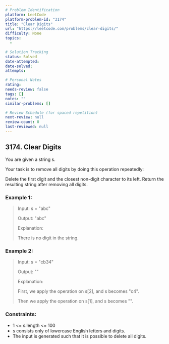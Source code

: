 ```yaml
---
# Problem Identification
platform: LeetCode
platform-problem-id: "3174"
title: "Clear Digits"
url: "https://leetcode.com/problems/clear-digits/"
difficulty: None
topics:
  -

# Solution Tracking
status: Solved
date-attempted:
date-solved:
attempts:

# Personal Notes
rating:
needs-review: false
tags: []
notes: ""
similar-problems: []

# Review Schedule (for spaced repetition)
next-review: null
review-count: 0
last-reviewed: null
---
```


## 3174. Clear Digits
You are given a string s.

Your task is to remove all digits by doing this operation repeatedly:

Delete the first digit and the closest non-digit character to its left.
Return the resulting string after removing all digits.

### Example 1:

> Input: s = "abc"
> 
> Output: "abc"
> 
> Explanation:
> 
> There is no digit in the string.

### Example 2:

> Input: s = "cb34"
> 
> Output: ""
> 
> Explanation:
> 
> First, we apply the operation on s[2], and s becomes "c4".
> 
> Then we apply the operation on s[1], and s becomes "".

### Constraints:

- 1 <= s.length <= 100
- s consists only of lowercase English letters and digits.
- The input is generated such that it is possible to delete all digits.